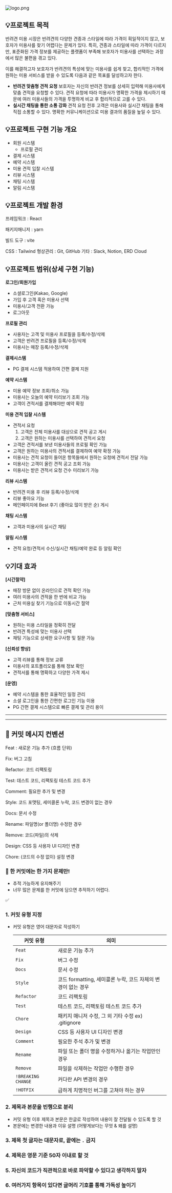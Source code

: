 ![logo.png](https://prod-files-secure.s3.us-west-2.amazonaws.com/d8702674-2456-45b7-b94d-62552ab26abf/69f83b73-2ddf-4643-a0a7-ca5f228fc67c/logo.png)

## 💡프로젝트 목적

 반려견 미용 시장은 반려견의 다양한 견종과 스타일에 따라 가격이 획일적이지 않고, 보호자가 미용사를 찾기 어렵다는 문제가 있다. 특히, 견종과 스타일에 따라 가격이 다르지만, 표준화된 가격 정보를 제공하는 플랫폼이 부족해 보호자가 미용사를 선택하는 과정에서 많은 불편을 겪고 있다. 

 이를 해결하고자 보호자가 반려견의 특성에 맞는 미용사를 쉽게 찾고, 합리적인 가격에 원하는 미용 서비스를 받을 수 있도록 다음과 같은 목표를 달성하고자 한다.

- **반려견 맞춤형 견적 요청**
보호자는 자신의 반려견 정보를 상세히 입력해 미용사에게 맞춤
견적을 요청할 수 있다. 견적 요청에 따라 미용사가 명확한 가격을
제시하기 때문에 여러 미용사들의 가격을 투명하게 비교 후
합리적으로 고를 수 있다.
- **실시간 채팅을 통한 소통 강화**
견적 요청 전후 고객은 미용사와 실시간 채팅을 통해 직접 소통할
수 있다. 명확한 커뮤니케이션으로 미용 결과의 품질을 높일 수
있다.

## 💡프로젝트 구현 기능 개요

- 회원 시스템
    - 프로필 관리
- 결제 시스템
- 예약 시스템
- 미용 견적 입찰 시스템
- 리뷰 시스템
- 채팅 시스템
- 알림 시스템

## 💡프로젝트 개발 환경

프레임워크 : React

패키지매니저 : yarn

빌드 도구 : vite

CSS : Tailwind
형상관리 : Git, GitHub
기타 : Slack, Notion, ERD Cloud

## 💡프로젝트 범위(상세 구현 기능)

**로그인/회원가입**

- 소셜로그인(Kakao, Google)
- 가입 후 고객 혹은 미용사 선택
- 미용사/고객 전환 가능
- 로그아웃

**프로필 관리**

- 사용자는 고객 및 미용사 프로필을 등록/수정/삭제
- 고객은 반려견 프로필을 등록/수정/삭제
- 미용사는 매장 등록/수정/삭제

**결제시스템**

- PG 결제 시스템 적용하여 간편 결제 지원

**예약 시스템**

- 미용 예약 정보 조회/취소 가능
- 미용사는 오늘의 예약 미리보기 조회 가능
- 고객이 견적서를 결제해야만 예약 확정

**미용 견적 입찰 시스템**

- 견적서 요청
    1. 고객은 전체 미용사를 대상으로 견적 공고 게시
    2. 고객은 원하는 미용사를 선택하여 견적서 요청
- 고객은 견적서를 보낸 미용사들의 프로필 확인 가능
- 고객은 원하는 미용사의 견적서를 결제하여 예약 확정 가능
- 미용사는 견적 요청이 들어온 항목들에서 원하는 요청에 견적서
전달 가능
- 미용사는 고객이 올린 견적 공고 조회 가능
- 미용사는 받은 견적서 요청 건수 미리보기 가능

**리뷰 시스템**

- 반려견 미용 후 리뷰 등록/수정/삭제
- 리뷰 좋아요 기능
- 메인페이지에 Best 후기 (좋아요 많이 받은 순) 게시

**채팅 시스템**

- 고객과 미용사의 실시간 채팅

**알림 시스템**

- 견적 요청/견적서 수신/실시간 채팅/예약 완료 등 알림 확인

## 💡기대 효과

**[시간절약]**

- 매장 방문 없이 온라인으로 견적 확인 가능
- 여러 미용사의 견적을 한 번에 비교 가능
- 근처 미용실 찾기 기능으로 이동시간 절약

**[맞춤형 서비스]**

- 원하는 미용 스타일을 정확히 전달
- 반려견 특성에 맞는 미용사 선택
- 채팅 기능으로 상세한 요구사항 및 질문 가능

**[신뢰성 향상]**

- 고객 리뷰를 통해 정보 교류
- 미용사의 포트폴리오를 통해 정보 확인
- 견적서를 통해 명확하고 다양한 가격 제시

**[운영]**

- 예약 시스템을 통한 효율적인 일정 관리
- 소셜 로그인을 통한 간편한 로그인 기능 이용
- PG 간편 결제 시스템으로 빠른 결제 및 관리 용이

---
---

## 🖤 커밋 메시지 컨벤션

Feat : 새로운 기능 추가 (흐름 단위)

Fix: 버그 고침

Refactor: 코드 리팩토링

Test: 데스트 코드, 리팩토링 테스트 코드 추가

Comment: 필요한 추가 및 변경

Style: 코드 포맷팅, 세미콜론 누락, 코드 변경이 없는 경우

Docs: 문서 수정

Rename: 파일명(or 폴더명) 수정한 경우

Remove: 코드(파일)의 삭제

Design: CSS 등 사용자 UI 디자인 변경

Chore: (코드의 수정 없이) 설정 변경

### 🖤 한 커밋에는 한 가지 문제만!

- 추적 가능하게 유지해주기
- 너무 많은 문제를 한 커밋에 담으면 추적하기 어렵다.

<aside>
✅

### 1. 커밋 유형 지정

- 커밋 유형은 영어 대문자로 작성하기
    
    
    | 커밋 유형 | 의미 |
    | --- | --- |
    | `Feat` | 새로운 기능 추가 |
    | `Fix` | 버그 수정 |
    | `Docs` | 문서 수정 |
    | `Style` | 코드 formatting, 세미콜론 누락, 코드 자체의 변경이 없는 경우 |
    | `Refactor` | 코드 리팩토링 |
    | `Test` | 테스트 코드, 리팩토링 테스트 코드 추가 |
    | `Chore` | 패키지 매니저 수정, 그 외 기타 수정 ex) .gitignore |
    | `Design` | CSS 등 사용자 UI 디자인 변경 |
    | `Comment` | 필요한 주석 추가 및 변경 |
    | `Rename` | 파일 또는 폴더 명을 수정하거나 옮기는 작업만인 경우 |
    | `Remove` | 파일을 삭제하는 작업만 수행한 경우 |
    | `!BREAKING CHANGE` | 커다란 API 변경의 경우 |
    | `!HOTFIX` | 급하게 치명적인 버그를 고쳐야 하는 경우 |

### 2. 제목과 본문을 빈행으로 분리

- 커밋 유형 이후 제목과 본문은 한글로 작성하여 내용이 잘 전달될 수 있도록 할 것
- 본문에는 변경한 내용과 이유 설명 (어떻게보다는 무엇 & 왜를 설명)

### 3. 제목 첫 글자는 대문자로, 끝에는 `.` 금지

### 4. 제목은 영문 기준 50자 이내로 할 것

### 5. 자신의 코드가 직관적으로 바로 파악할 수 있다고 생각하지 말자

### 6. 여러가지 항목이 있다면 글머리 기호를 통해 가독성 높이기

</aside>
